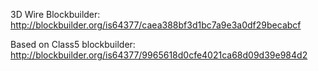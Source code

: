 3D Wire Blockbuilder: http://blockbuilder.org/is64377/caea388bf3d1bc7a9e3a0df29becabcf

Based on Class5 blockbuilder: http://blockbuilder.org/is64377/9965618d0cfe4021ca68d09d39e984d2




